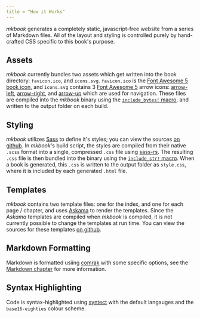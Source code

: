 ```yaml
---
title = "How it Works"
---
```


_mkbook_ generates a completely static, javascript-free website from a series of Markdown files. All of the layout and styling is controlled purely by hand-crafted CSS specific to this book's purpose.

## Assets

_mkbook_ currently bundles two assets which get written into the book directory: `favicon.ico`, and `icons.svg`. `favicon.ico` is the [Font Awesome 5 book icon](https://fontawesome.com/icons/book?style=solid), and `icons.svg` contains 3 [Font Awesome 5](https://fontawesome.com/) arrow icons: [arrow-left](https://fontawesome.com/icons/arrow-left?style=solid), [arrow-right](https://fontawesome.com/icons/arrow-right?style=solid), and [arrow-up](https://fontawesome.com/icons/arrow-up?style=solid) which are used for navigation. These files are compiled into the _mkbook_ binary using the [`include_bytes!` macro](https://doc.rust-lang.org/std/macro.include_bytes.html), and written to the output folder on each build.

## Styling

_mkbook_ utilizes [Sass](https://sass-lang.com/) to define it's styles; you can view the sources [on github](https://github.com/hamaluik/mkbook/tree/master/style). In _mkbook_'s build script, the styles are compiled from their native `.scss` format into a single, compressed `.css` file using [sass-rs](https://crates.io/crates/sass-rs). The resulting `.css` file is then bundled into the binary using the [`include_str!` macro](https://doc.rust-lang.org/std/macro.include_str.html). When a book is generated, this `.css` is written to the output folder as `style.css`, where it is included by each generated `.html` file.

## Templates

_mkbook_ contains two template files: one for the index, and one for each page / chapter, and uses [Askama](https://crates.io/crates/askama) to render the templates. Since the _Askama_ templates are compiled when _mkbook_ is compiled, it is not currently possible to change the templates at run time. You can view the sources for these templates [on github](https://github.com/hamaluik/mkbook/tree/master/templates).

## Markdown Formatting

Markdown is formatted usiing [comrak](https://crates.io/crates/comrak) with some specific options, see the [Markdown chapter](02-markdown.html) for more information.

## Syntax Highlighting

Code is syntax-highlighted using [syntect](https://crates.io/crates/syntect) with the default langauges and the `base16-eighties` colour scheme.
